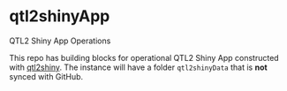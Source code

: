 # qtl2shinyApp
QTL2 Shiny App Operations

This repo has building blocks for operational QTL2 Shiny App
constructed with
[qtl2shiny](https://github.com/byandell-sysgen/qtl2shiny).
The instance will have a folder `qtl2shinyData` that is **not**
synced with GitHub.
